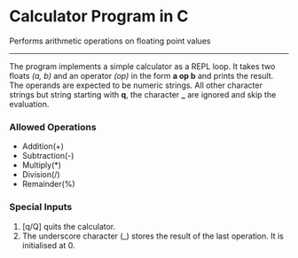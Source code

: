 # Calculator Program in C

Performs arithmetic operations on floating point values

---

The program implements a simple calculator as a REPL loop. It takes two floats _(a, b)_ and an operator _(op)_ in the form **a op b** and prints the result. The operands are expected to be numeric strings. All other character strings but string starting with **q**, the character **\_** are ignored and skip the evaluation.

### Allowed Operations

- Addition(+)
- Subtraction(-)
- Multiply(\*)
- Division(/)
- Remainder(%)

### Special Inputs

1. [q/Q] quits the calculator.
2. The underscore character (\_) stores the result of the last operation. It is initialised at 0.
